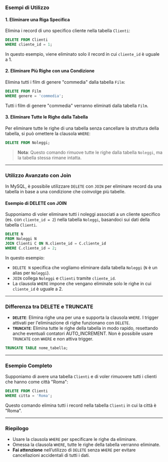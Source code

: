 

### Esempi di Utilizzo

#### 1. Eliminare una Riga Specifica

Elimina i record di uno specifico cliente nella tabella `Clienti`:

```sql
DELETE FROM Clienti
WHERE cliente_id = 1;
```

In questo esempio, viene eliminato solo il record in cui `cliente_id` è uguale a 1.

#### 2. Eliminare Più Righe con una Condizione

Elimina tutti i film di genere "commedia" dalla tabella `Film`:

```sql
DELETE FROM Film
WHERE genere = 'commedia';
```

Tutti i film di genere "commedia" verranno eliminati dalla tabella `Film`.

#### 3. Eliminare Tutte le Righe dalla Tabella

Per eliminare tutte le righe di una tabella senza cancellare la struttura della tabella, si può omettere la clausola `WHERE`:

```sql
DELETE FROM Noleggi;
```

> **Nota**: Questo comando rimuove tutte le righe dalla tabella `Noleggi`, ma la tabella stessa rimane intatta.

---

### Utilizzo Avanzato con Join

In MySQL, è possibile utilizzare `DELETE` con `JOIN` per eliminare record da una tabella in base a una condizione che coinvolge più tabelle.

#### Esempio di DELETE con JOIN

Supponiamo di voler eliminare tutti i noleggi associati a un cliente specifico (es. con `cliente_id = 2`) nella tabella `Noleggi`, basandoci sui dati della tabella `Clienti`.

```sql
DELETE N
FROM Noleggi N
JOIN Clienti C ON N.cliente_id = C.cliente_id
WHERE C.cliente_id = 2;
```

In questo esempio:
- `DELETE N` specifica che vogliamo eliminare dalla tabella `Noleggi` (`N` è un alias per `Noleggi`).
- `JOIN` collega `Noleggi` e `Clienti` tramite `cliente_id`.
- La clausola `WHERE` impone che vengano eliminate solo le righe in cui `cliente_id` è uguale a 2.

---

### Differenza tra DELETE e TRUNCATE

- **`DELETE`**: Elimina righe una per una e supporta la clausola `WHERE`. I trigger attivati per l'eliminazione di righe funzionano con `DELETE`.
- **`TRUNCATE`**: Elimina tutte le righe della tabella in modo rapido, resettando anche eventuali contatori AUTO_INCREMENT. Non è possibile usare `TRUNCATE` con `WHERE` e non attiva trigger.

```sql
TRUNCATE TABLE nome_tabella;
```

---

### Esempio Completo

Supponiamo di avere una tabella `Clienti` e di voler rimuovere tutti i clienti che hanno come città "Roma":

```sql
DELETE FROM Clienti
WHERE citta = 'Roma';
```

Questo comando elimina tutti i record nella tabella `Clienti` in cui la città è "Roma".

---

### Riepilogo

- Usare la clausola `WHERE` per specificare le righe da eliminare.
- Omessa la clausola `WHERE`, tutte le righe della tabella verranno eliminate.
- **Fai attenzione** nell’utilizzo di `DELETE` senza `WHERE` per evitare cancellazioni accidentali di tutti i dati.